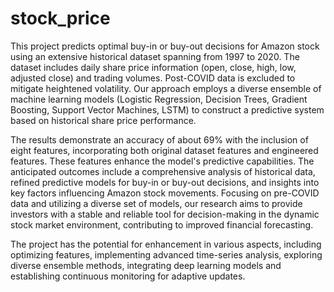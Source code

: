 # stock_price
This project predicts optimal buy-in or buy-out decisions for Amazon stock using an extensive historical dataset spanning from 1997 to 2020. The dataset includes daily share price information (open, close, high, low, adjusted close) and trading volumes. Post-COVID data is excluded to mitigate heightened volatility. Our approach employs a diverse ensemble of machine learning models (Logistic Regression, Decision Trees, Gradient Boosting, Support Vector Machines, LSTM) to construct a predictive system based on historical share price performance.  

The results demonstrate an accuracy of about 69% with the inclusion of eight features, incorporating both original dataset features and engineered features. These features enhance the model's predictive capabilities. The anticipated outcomes include a comprehensive analysis of historical data, refined predictive models for buy-in or buy-out decisions, and insights into key factors influencing Amazon stock movements. Focusing on pre-COVID data and utilizing a diverse set of models, our research aims to provide investors with a stable and reliable tool for decision-making in the dynamic stock market environment, contributing to improved financial forecasting. 

The project has the potential for enhancement in various aspects, including optimizing features, implementing advanced time-series analysis, exploring diverse ensemble methods, integrating deep learning models and establishing continuous monitoring for adaptive updates. 
